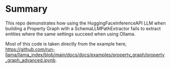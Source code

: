 # Summary
This repo demonstrates how using the HuggingFaceInferenceAPI LLM when building a Property Graph with a SchemaLLMPathExtractor fails to extract entities where the same settings succeed when using Ollama.

Most of this code is taken directly from the example here, https://github.com/run-llama/llama_index/blob/main/docs/docs/examples/property_graph/property_graph_advanced.ipynb.
